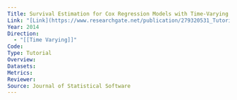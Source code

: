 ```yaml
---
Title: Survival Estimation for Cox Regression Models with Time-Varying Coefficients Using SAS and R
Link: "[Link](https://www.researchgate.net/publication/279320531_Tutorial_Survival_Estimation_for_Cox_Regression_Models_with_Time-Varying_Coecients_Using_SAS_and_R)"
Year: 2014
Direction:
  - "[[Time Varying]]"
Code: 
Type: Tutorial
Overview: 
Datasets: 
Metrics: 
Reviewer: 
Source: Journal of Statistical Software
---
```


